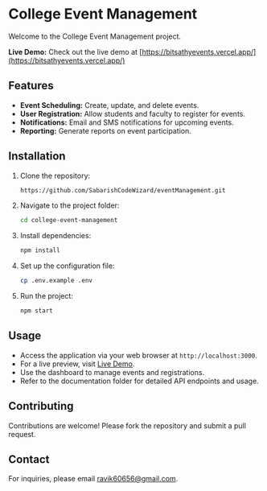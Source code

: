 # College Event Management

Welcome to the College Event Management project.

**Live Demo:** Check out the live demo at [https://bitsathyevents.vercel.app/](https://bitsathyevents.vercel.app/)

## Features
- **Event Scheduling:** Create, update, and delete events.
- **User Registration:** Allow students and faculty to register for events.
- **Notifications:** Email and SMS notifications for upcoming events.
- **Reporting:** Generate reports on event participation.

## Installation
1. Clone the repository:
    ```bash
   https://github.com/SabarishCodeWizard/eventManagement.git
    ```
2. Navigate to the project folder:
    ```bash
    cd college-event-management
    ```
3. Install dependencies:
    ```bash
    npm install
    ```
4. Set up the configuration file:
    ```bash
    cp .env.example .env
    ```
5. Run the project:
    ```bash
    npm start
    ```

## Usage
- Access the application via your web browser at `http://localhost:3000`.
- For a live preview, visit [Live Demo](https://bitsathyevents.vercel.app/).
- Use the dashboard to manage events and registrations.
- Refer to the documentation folder for detailed API endpoints and usage.

## Contributing
Contributions are welcome! Please fork the repository and submit a pull request.

## Contact
For inquiries, please email [ravik60656@gmail.com](mailto:sravik60656@gmail.com).
